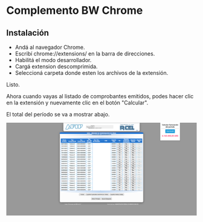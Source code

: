 # Complemento BW Chrome

## Instalación

- Andá al navegador Chrome. 
- Escribí chrome://extensions/ en la barra de direcciones. 
- Habilitá el modo desarrollador. 
- Cargá extension descomprimida. 
- Seleccioná carpeta donde esten los archivos de la extensión.

Listo.

Ahora cuando vayas al listado de comprobantes emitidos, podes hacer clic en la extensión y nuevamente clic en el botón "Calcular".

El total del período se va a mostrar abajo.


![Screenshot](images/screenshot.png)